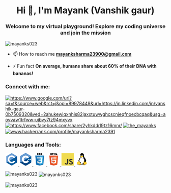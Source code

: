 <h1 align="center">Hi 👋, I'm Mayank (Vanshik gaur)</h1>
<h3 align="center">Welcome to my virtual playground! Explore my coding universe and join the mission</h3>

<p align="left"> <img src="https://komarev.com/ghpvc/?username=mayanks023&label=Profile%20views&color=0e75b6&style=flat" alt="mayanks023" /> </p>

- 📫 How to reach me **mayanksharma23900@gmail.com**

- ⚡ Fun fact **On average, humans share about 60% of their DNA with bananas!**

<h3 align="left">Connect with me:</h3>
<p align="left">
<a href="https://linkedin.com/in/https://www.google.com/url?sa=t&source=web&rct=j&opi=89978449&url=https://in.linkedin.com/in/vanshik-gaur-0b7509320&ved=2ahukewiqxnhis82jaxxtuwwghcscnjeqfnoecbcqaq&usg=aovvaw1trfww-ujbvy7tz94mxyvx" target="blank"><img align="center" src="https://raw.githubusercontent.com/rahuldkjain/github-profile-readme-generator/master/src/images/icons/Social/linked-in-alt.svg" alt="https://www.google.com/url?sa=t&source=web&rct=j&opi=89978449&url=https://in.linkedin.com/in/vanshik-gaur-0b7509320&ved=2ahukewiqxnhis82jaxxtuwwghcscnjeqfnoecbcqaq&usg=aovvaw1trfww-ujbvy7tz94mxyvx" height="30" width="40" /></a>
<a href="https://fb.com/https://www.facebook.com/share/2yhkddrl9tz16mnr/" target="blank"><img align="center" src="https://raw.githubusercontent.com/rahuldkjain/github-profile-readme-generator/master/src/images/icons/Social/facebook.svg" alt="https://www.facebook.com/share/2yhkddrl9tz16mnr/" height="30" width="40" /></a>
<a href="https://instagram.com/the_mayanks" target="blank"><img align="center" src="https://raw.githubusercontent.com/rahuldkjain/github-profile-readme-generator/master/src/images/icons/Social/instagram.svg" alt="the_mayanks" height="30" width="40" /></a>
<a href="https://www.hackerrank.com/www.hackerrank.com/profile/mayanksharma2391" target="blank"><img align="center" src="https://raw.githubusercontent.com/rahuldkjain/github-profile-readme-generator/master/src/images/icons/Social/hackerrank.svg" alt="www.hackerrank.com/profile/mayanksharma2391" height="30" width="40" /></a>
</p>

<h3 align="left">Languages and Tools:</h3>
<p align="left"> <a href="https://www.cprogramming.com/" target="_blank" rel="noreferrer"> <img src="https://raw.githubusercontent.com/devicons/devicon/master/icons/c/c-original.svg" alt="c" width="40" height="40"/> </a> <a href="https://www.w3schools.com/cpp/" target="_blank" rel="noreferrer"> <img src="https://raw.githubusercontent.com/devicons/devicon/master/icons/cplusplus/cplusplus-original.svg" alt="cplusplus" width="40" height="40"/> </a> <a href="https://www.w3schools.com/css/" target="_blank" rel="noreferrer"> <img src="https://raw.githubusercontent.com/devicons/devicon/master/icons/css3/css3-original-wordmark.svg" alt="css3" width="40" height="40"/> </a> <a href="https://www.w3.org/html/" target="_blank" rel="noreferrer"> <img src="https://raw.githubusercontent.com/devicons/devicon/master/icons/html5/html5-original-wordmark.svg" alt="html5" width="40" height="40"/> </a> <a href="https://developer.mozilla.org/en-US/docs/Web/JavaScript" target="_blank" rel="noreferrer"> <img src="https://raw.githubusercontent.com/devicons/devicon/master/icons/javascript/javascript-original.svg" alt="javascript" width="40" height="40"/> </a> <a href="https://www.linux.org/" target="_blank" rel="noreferrer"> <img src="https://raw.githubusercontent.com/devicons/devicon/master/icons/linux/linux-original.svg" alt="linux" width="40" height="40"/> </a> </p>

<p><img align="left" src="https://github-readme-stats.vercel.app/api/top-langs?username=mayanks023&show_icons=true&locale=en&layout=compact" alt="mayanks023" /></p>

<p>&nbsp;<img align="center" src="https://github-readme-stats.vercel.app/api?username=mayanks023&show_icons=true&locale=en" alt="mayanks023" /></p>

<p><img align="center" src="https://github-readme-streak-stats.herokuapp.com/?user=mayanks023&" alt="mayanks023" /></p>
